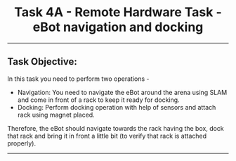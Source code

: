 <center>
    <h1>Task 4A - Remote Hardware Task - eBot navigation and docking</h1>
</center>

---

## Task Objective:

In this task you need to perform two operations -
- Navigation: You need to navigate the eBot around the arena using SLAM and come in front of a rack to keep it ready for docking.
- Docking: Perform docking operation with help of sensors and attach rack using magnet placed.

Therefore, the eBot should navigate towards the rack having the box, dock that rack and bring it in front a little bit (to verify that rack is attached properly).

---